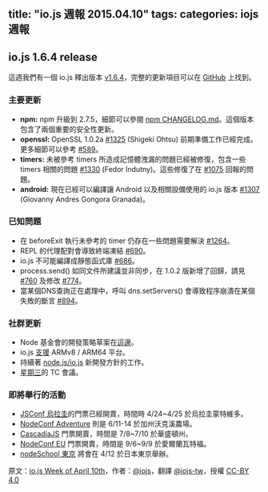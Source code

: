 title: "io.js 週報 2015.04.10"
tags:
categories: iojs 週報
---
## io.js 1.6.4 release

這週我們有一個 io.js 釋出版本 [v1.6.4](https://iojs.org/dist/v1.6.4/)，完整的更新項目可以在 [GitHub](https://github.com/iojs/io.js/blob/v1.x/CHANGELOG.md) 上找到。

### 主要更新

* **npm:** npm 升級到 2.7.5，細節可以參閱 [npm CHANGELOG.md](https://github.com/npm/npm/blob/master/CHANGELOG.md#v275-2015-03-26)。這個版本包含了兩個重要的安全性更新。
* **openssl:** OpenSSL 1.0.2a [#1325](https://github.com/iojs/io.js/pull/1325) (Shigeki Ohtsu) 前期準備工作已經完成。更多細節可以參考 [#589](https://github.com/iojs/io.js/issues/589)。
* **timers:** 未被參考 timers 所造成記憶體洩漏的問題已經被修復，包含一些 timers 相關的問題 [#1330](https://github.com/iojs/io.js/pull/1330) (Fedor Indutny)。這些修復了在 [#1075](https://github.com/iojs/io.js/issues/1075) 回報的問題。
* **android:** 現在已經可以編譯讓 Android 以及相關設備使用的 io.js 版本 [#1307](https://github.com/iojs/io.js/pull/1307) (Giovanny Andres Gongora Granada)。

### 已知問題

* 在 beforeExit 執行未參考的 timer 仍存在一些問題需要解決 [#1264](https://github.com/iojs/io.js/issues/1264)。
* REPL 的代理配對會導致終端凍結 [#690](https://github.com/iojs/io.js/issues/690)。
* io.js 不可能編譯成靜態函式庫 [#686](https://github.com/iojs/io.js/issues/686)。
* process.send() 如同文件所建議並非同步，在 1.0.2 版新增了回歸，請見 [#760](https://github.com/iojs/io.js/issues/760) 及修改 [#774](https://github.com/iojs/io.js/issues/774)。
* 當某個DNS查詢正在處理中，呼叫 dns.setServers() 會導致程序崩潰在某個失敗的斷言 [#894](https://github.com/iojs/io.js/issues/894)。

### 社群更新

* Node 基金會的開發策略草案在[這邊](https://github.com/jasnell/dev-policy)。
* io.js [支援](https://twitter.com/rvagg/status/586050873349939201) ARMv8 / ARM64 平台。
* 持續著 [node.js/io.js](https://github.com/jasnell/dev-policy) 新開發方針的工作。
* [星期三](https://www.youtube.com/watch?v=OjlK8k10oyo)的 TC 會議。

### 即將舉行的活動

* [JSConf 烏拉圭](http://jsconf.uy/)的門票已經開賣，時間時 4/24~4/25 於烏拉圭蒙特維多。
* [NodeConf Adventure](http://nodeconf.com/) 則是 6/11-14 於加州沃克溪農場。
* [CascadiaJS](http://2015.cascadiajs.com/) 門票開賣，時間是 7/8~7/10 於華盛頓州。
* [NodeConf EU](http://nodeconf.eu/) 門票開賣，時間是 9/6~9/9 於愛爾蘭瓦特福。
* [nodeSchool 東京](http://nodejs.connpass.com/event/13182/) 將會在 4/12 於日本東京舉辦。

原文：[io.js Week of April 10th](https://medium.com/node-js-javascript/io-js-week-of-april-10th-cbf6cf32409)，作者：[@iojs](https://medium.com/@iojs)，翻譯 [@iojs-tw](https://github.com/iojs/iojs-tw)，授權 [CC-BY 4.0](https://creativecommons.org/licenses/by/4.0/deed.zh_TW)
